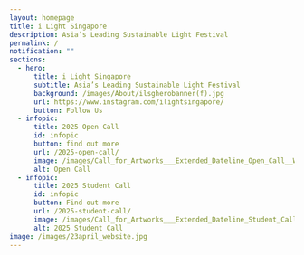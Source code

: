 ```yaml
---
layout: homepage
title: i Light Singapore
description: Asia’s Leading Sustainable Light Festival
permalink: /
notification: ""
sections:
  - hero:
      title: i Light Singapore
      subtitle: Asia’s Leading Sustainable Light Festival
      background: /images/About/ilsgherobanner(f).jpg
      url: https://www.instagram.com/ilightsingapore/
      button: Follow Us
  - infopic:
      title: 2025 Open Call
      id: infopic
      button: find out more
      url: /2025-open-call/
      image: /images/Call_for_Artworks___Extended_Dateline_Open_Call__W_.jpg
      alt: Open Call
  - infopic:
      title: 2025 Student Call
      id: infopic
      button: Find out more
      url: /2025-student-call/
      image: /images/Call_for_Artworks___Extended_Dateline_Student_Call__W_.jpg
      alt: 2025 Student Call
image: /images/23april_website.jpg
---
```

